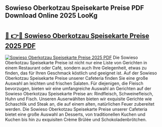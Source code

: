 ## Sowieso Oberkotzau Speisekarte Preise PDF Download Online 2025 LooKg

# <h2><a href="http://gc8svu.nevu.top/?p=Sowieso+Oberkotzau+Speisekarte+Preise">🔗 👉🔴 Sowieso Oberkotzau Speisekarte Preise 2025 PDF</a></h2>

[![Sowieso Oberkotzau Speisekarte Preise 2025 PDF](https://i.imgur.com/dBaPXMq.png)](http://gc8svu.nevu.top/?p=Sowieso+Oberkotzau+Speisekarte+Preise)
Die Sowieso Oberkotzau Speisekarte Preise ist nicht nur eine Liste von Gerichten in einem Restaurant oder Café, sondern auch Ihre Gelegenheit, etwas zu finden, das für Ihren Geschmack köstlich und geeignet ist. Auf der Sowieso Oberkotzau Speisekarte Preise unserer Cafeteria finden Sie eine große Auswahl an leichten und frischen Salaten. Für diejenigen, die Fleisch bevorzugen, bieten wir eine umfangreiche Auswahl an Gerichten auf der Sowieso Oberkotzau Speisekarte Preise an: Rindfleisch, Schweinefleisch, Huhn und Fisch. Unseren Auserwählten bieten wir exquisite Gerichte wie Schaschlik und Steak an, die auf einem alten, natürlichen Feuer zubereitet werden. Die Sowieso Oberkotzau Speisekarte Preise unserer Cafeteria bietet eine große Auswahl an Desserts, von traditionellen Kuchen und Kuchen bis hin zu exquisiten Crème Brûlée und Schokoladenbrötchen.

